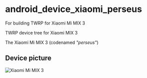 # android_device_xiaomi_perseus
For building TWRP for Xiaomi Mi MIX 3

TWRP device tree for Xiaomi MIX 3

The Xiaomi Mi MIX 3 (codenamed _"perseus"_)


## Device picture

![Xiaomi Mi MIX 3](https://i.imgur.com/dLpqgDx.jpg)

